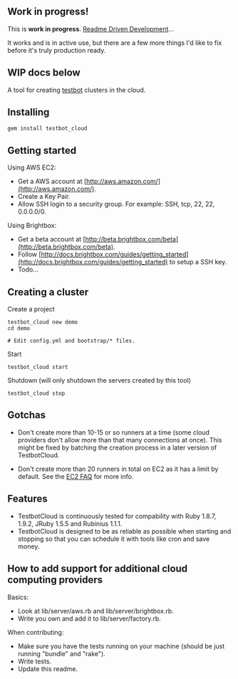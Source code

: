 Work in progress!
----

This is **work in progress**. [Readme Driven Development](http://tom.preston-werner.com/2010/08/23/readme-driven-development.html)... 

It works and is in active use, but there are a few more things I'd like to fix before it's truly production ready.

WIP docs below
----

A tool for creating [testbot](https://github.com/joakimk/testbot) clusters in the cloud.

Installing
----

    gem install testbot_cloud

Getting started
----

Using AWS EC2:

* Get a AWS account at [http://aws.amazon.com/](http://aws.amazon.com/).
* Create a Key Pair.
* Allow SSH login to a security group. For example: SSH, tcp, 22, 22, 0.0.0.0/0.

Using Brightbox:

* Get a beta account at [http://beta.brightbox.com/beta](http://beta.brightbox.com/beta).
* Follow [http://docs.brightbox.com/guides/getting_started](http://docs.brightbox.com/guides/getting_started) to setup a SSH key.
* Todo...

Creating a cluster
----

Create a project

    testbot_cloud new demo
    cd demo

    # Edit config.yml and bootstrap/* files.

Start

    testbot_cloud start

Shutdown (will only shutdown the servers created by this tool)

    testbot_cloud stop

Gotchas
-----

* Don't create more than 10-15 or so runners at a time (some cloud providers don't allow more than that many connections at once). This might be fixed by batching the creation process in a later version of TestbotCloud.

* Don't create more than 20 runners in total on EC2 as it has a limit by default. See the [EC2 FAQ](http://aws.amazon.com/ec2/faqs) for more info.

Features
-----

* TestbotCloud is continuously tested for compability with Ruby 1.8.7, 1.9.2, JRuby 1.5.5 and Rubinius 1.1.1.
* TestbotCloud is designed to be as reliable as possible when starting and stopping so that you can schedule it with tools like cron and save money.

How to add support for additional cloud computing providers
-----

Basics:

* Look at lib/server/aws.rb and lib/server/brightbox.rb.
* Write you own and add it to lib/server/factory.rb.

When contributing:

* Make sure you have the tests running on your machine (should be just running "bundle" and "rake").
* Write tests.
* Update this readme.

